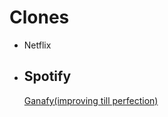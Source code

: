 # Clones
<ul>
<li>Netflix </li>
<li><h2>Spotify</h2>
 <a href="https://ganafy.freewebhostmost.com/"><span>Ganafy(improving till perfection)</span></a</li>
</ul>